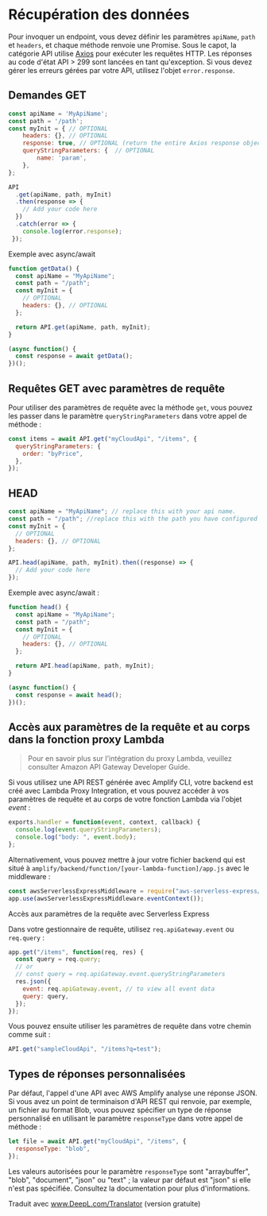 # Récupération des données

Pour invoquer un endpoint, vous devez définir les paramètres `apiName`, `path` et `headers`, et chaque méthode renvoie une Promise. Sous le capot, la catégorie API utilise [Axios](https://github.com/axios/axios) pour exécuter les requêtes HTTP. Les réponses au code d'état API > 299 sont lancées en tant qu'exception. Si vous devez gérer les erreurs gérées par votre API, utilisez l'objet `error.response`.

## Demandes GET

```Javascript
const apiName = 'MyApiName';
const path = '/path';
const myInit = { // OPTIONAL
    headers: {}, // OPTIONAL
    response: true, // OPTIONAL (return the entire Axios response object instead of only response.data)
    queryStringParameters: {  // OPTIONAL
        name: 'param',
    },
};

API
  .get(apiName, path, myInit)
  .then(response => {
    // Add your code here
  })
  .catch(error => {
    console.log(error.response);
 });
```

Exemple avec async/await

```javascript
function getData() {
  const apiName = "MyApiName";
  const path = "/path";
  const myInit = {
    // OPTIONAL
    headers: {}, // OPTIONAL
  };

  return API.get(apiName, path, myInit);
}

(async function() {
  const response = await getData();
})();
```

## Requêtes GET avec paramètres de requête

Pour utiliser des paramètres de requête avec la méthode `get`, vous pouvez les passer dans le paramètre `queryStringParameters` dans votre appel de méthode :

```javascript
const items = await API.get("myCloudApi", "/items", {
  queryStringParameters: {
    order: "byPrice",
  },
});
```

## HEAD

```javascript
const apiName = "MyApiName"; // replace this with your api name.
const path = "/path"; //replace this with the path you have configured on your API
const myInit = {
  // OPTIONAL
  headers: {}, // OPTIONAL
};

API.head(apiName, path, myInit).then((response) => {
  // Add your code here
});
```

Exemple avec async/await :

```javascript
function head() {
  const apiName = "MyApiName";
  const path = "/path";
  const myInit = {
    // OPTIONAL
    headers: {}, // OPTIONAL
  };

  return API.head(apiName, path, myInit);
}

(async function() {
  const response = await head();
})();
```

## Accès aux paramètres de la requête et au corps dans la fonction proxy Lambda

> Pour en savoir plus sur l'intégration du proxy Lambda, veuillez consulter [](https://docs.aws.amazon.com/apigateway/latest/developerguide/api-gateway-create-api-as-simple-proxy-for-lambda.html)Amazon API Gateway Developer Guide.

Si vous utilisez une API REST générée avec Amplify CLI, votre backend est créé avec Lambda Proxy Integration, et vous pouvez accéder à vos paramètres de requête et au corps de votre fonction Lambda via l'objet _event_ :

```javascript
exports.handler = function(event, context, callback) {
  console.log(event.queryStringParameters);
  console.log("body: ", event.body);
};
```

Alternativement, vous pouvez mettre à jour votre fichier backend qui est situé à `amplify/backend/function/[your-lambda-function]/app.js` avec le middleware :

```javascript
const awsServerlessExpressMiddleware = require("aws-serverless-express/middleware");
app.use(awsServerlessExpressMiddleware.eventContext());
```

Accès aux paramètres de la requête avec Serverless Express

Dans votre gestionnaire de requête, utilisez `req.apiGateway.event` ou `req.query` :

```javascript
app.get("/items", function(req, res) {
  const query = req.query;
  // or
  // const query = req.apiGateway.event.queryStringParameters
  res.json({
    event: req.apiGateway.event, // to view all event data
    query: query,
  });
});
```

Vous pouvez ensuite utiliser les paramètres de requête dans votre chemin comme suit :

```javascript
API.get("sampleCloudApi", "/items?q=test");
```

[](https://docs.amplify.aws/lib/restapi/fetch/q/platform/js/#custom-response-types)

## Types de réponses personnalisées

Par défaut, l'appel d'une API avec AWS Amplify analyse une réponse JSON. Si vous avez un point de terminaison d'API REST qui renvoie, par exemple, un fichier au format Blob, vous pouvez spécifier un type de réponse personnalisé en utilisant le paramètre `responseType` dans votre appel de méthode :

```js
let file = await API.get("myCloudApi", "/items", {
  responseType: "blob",
});
```

Les valeurs autorisées pour le paramètre `responseType` sont "arraybuffer", "blob", "document", "json" ou "text" ; la valeur par défaut est "json" si elle n'est pas spécifiée. Consultez la documentation [](https://developer.mozilla.org/en-US/docs/Web/API/XMLHttpRequest/responseType)pour plus d'informations.

Traduit avec www.DeepL.com/Translator (version gratuite)
